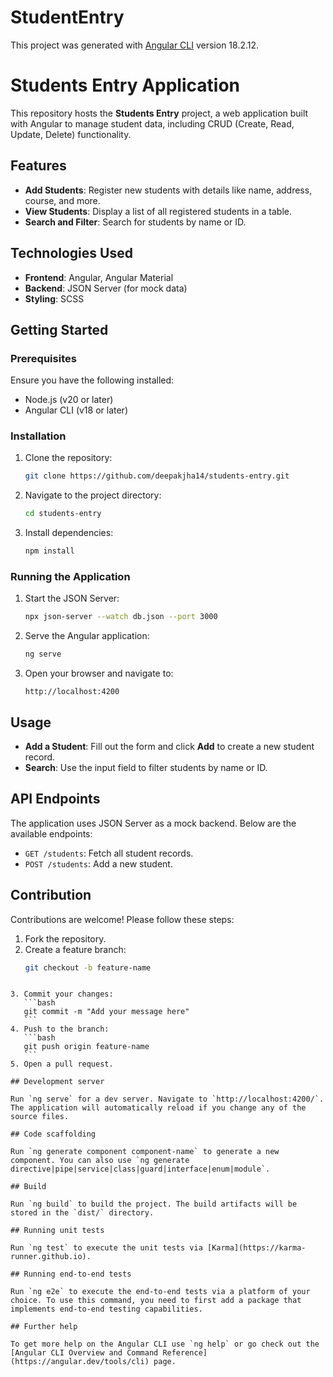 # StudentEntry

This project was generated with [Angular CLI](https://github.com/angular/angular-cli) version 18.2.12.

# Students Entry Application

This repository hosts the **Students Entry** project, a web application built with Angular to manage student data, including CRUD (Create, Read, Update, Delete) functionality.

## Features

- **Add Students**: Register new students with details like name, address, course, and more.
- **View Students**: Display a list of all registered students in a table.
  <!-- - **Edit Students**: Update existing student records. -->
  <!-- - **Delete Students**: Remove student records. -->
- **Search and Filter**: Search for students by name or ID.

## Technologies Used

- **Frontend**: Angular, Angular Material
- **Backend**: JSON Server (for mock data)
- **Styling**: SCSS

## Getting Started

### Prerequisites

Ensure you have the following installed:

- Node.js (v20 or later)
- Angular CLI (v18 or later)

### Installation

1. Clone the repository:

   ```bash
   git clone https://github.com/deepakjha14/students-entry.git
   ```

2. Navigate to the project directory:

   ```bash
   cd students-entry
   ```

3. Install dependencies:
   ```bash
   npm install
   ```

### Running the Application

1. Start the JSON Server:

   ```bash
   npx json-server --watch db.json --port 3000
   ```

2. Serve the Angular application:

   ```bash
   ng serve
   ```

3. Open your browser and navigate to:
   ```
   http://localhost:4200
   ```

## Usage

- **Add a Student**: Fill out the form and click **Add** to create a new student record.
  <!-- - **Edit a Student**: Click the edit icon in the table to update a student’s details. -->
  <!-- - **Delete a Student**: Click the delete icon in the table to remove a student. -->
- **Search**: Use the input field to filter students by name or ID.

## API Endpoints

The application uses JSON Server as a mock backend. Below are the available endpoints:

- `GET /students`: Fetch all student records.
- `POST /students`: Add a new student.
<!-- - `PUT /students/:id`: Update a student by ID.
- `DELETE /students/:id`: Delete a student by ID. -->

## Contribution

Contributions are welcome! Please follow these steps:

1. Fork the repository.
2. Create a feature branch:
   ```bash
   git checkout -b feature-name
   ```

````

3. Commit your changes:
   ```bash
   git commit -m "Add your message here"
   ```
4. Push to the branch:
   ```bash
   git push origin feature-name
   ```
5. Open a pull request.

## Development server

Run `ng serve` for a dev server. Navigate to `http://localhost:4200/`. The application will automatically reload if you change any of the source files.

## Code scaffolding

Run `ng generate component component-name` to generate a new component. You can also use `ng generate directive|pipe|service|class|guard|interface|enum|module`.

## Build

Run `ng build` to build the project. The build artifacts will be stored in the `dist/` directory.

## Running unit tests

Run `ng test` to execute the unit tests via [Karma](https://karma-runner.github.io).

## Running end-to-end tests

Run `ng e2e` to execute the end-to-end tests via a platform of your choice. To use this command, you need to first add a package that implements end-to-end testing capabilities.

## Further help

To get more help on the Angular CLI use `ng help` or go check out the [Angular CLI Overview and Command Reference](https://angular.dev/tools/cli) page.
````
